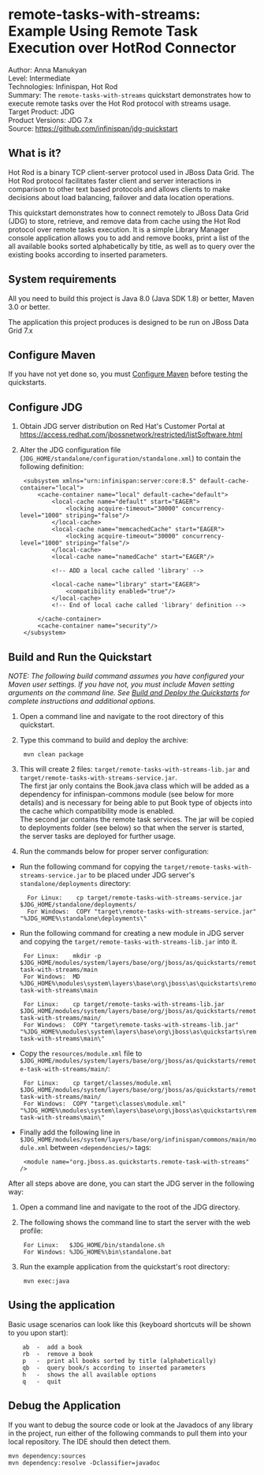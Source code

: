 remote-tasks-with-streams: Example Using Remote Task Execution over HotRod Connector
=========================================
Author: Anna Manukyan  
Level: Intermediate  
Technologies: Infinispan, Hot Rod  
Summary: The `remote-tasks-with-streams` quickstart demonstrates how to execute remote tasks over the Hot Rod protocol with streams usage.  
Target Product: JDG  
Product Versions: JDG 7.x  
Source: <https://github.com/infinispan/jdg-quickstart>  

What is it?
-----------

Hot Rod is a binary TCP client-server protocol used in JBoss Data Grid. The Hot Rod protocol facilitates faster client and server interactions in comparison to other text based protocols and allows clients to make decisions about load balancing, failover and data location operations.

This quickstart demonstrates how to connect remotely to JBoss Data Grid (JDG) to store, retrieve, and remove data from cache using the Hot Rod protocol over remote tasks execution. 
It is a simple Library Manager console application allows you to add and remove books, print a list of the all available books sorted alphabetically by title,
as well as to query over the existing books according to inserted parameters.


System requirements
-------------------

All you need to build this project is Java 8.0 (Java SDK 1.8) or better, Maven 3.0 or better.

The application this project produces is designed to be run on JBoss Data Grid 7.x

 
Configure Maven
---------------

If you have not yet done so, you must [Configure Maven](https://github.com/jboss-developer/jboss-developer-shared-resources/blob/master/guides/CONFIGURE_MAVEN.md#configure-maven-to-build-and-deploy-the-quickstarts) before testing the quickstarts.


Configure JDG
-------------

1. Obtain JDG server distribution on Red Hat's Customer Portal at https://access.redhat.com/jbossnetwork/restricted/listSoftware.html

2. Alter the JDG configuration file (`JDG_HOME/standalone/configuration/standalone.xml`) to contain the following definition:
   
        <subsystem xmlns="urn:infinispan:server:core:8.5" default-cache-container="local">
            <cache-container name="local" default-cache="default">
                <local-cache name="default" start="EAGER">
                    <locking acquire-timeout="30000" concurrency-level="1000" striping="false"/>
                </local-cache>
                <local-cache name="memcachedCache" start="EAGER">
                    <locking acquire-timeout="30000" concurrency-level="1000" striping="false"/>
                </local-cache>
                <local-cache name="namedCache" start="EAGER"/>

                <!-- ADD a local cache called 'library' -->

                <local-cache name="library" start="EAGER">
                    <compatibility enabled="true"/>
                </local-cache>
                <!-- End of local cache called 'library' definition -->

            </cache-container>
            <cache-container name="security"/>
        </subsystem>

Build and Run the Quickstart
----------------------------

_NOTE: The following build command assumes you have configured your Maven user settings. If you have not, you must include Maven setting arguments on the command line. See [Build and Deploy the Quickstarts](../../README.md#build-and-deploy-the-quickstarts) for complete instructions and additional options._

1. Open a command line and navigate to the root directory of this quickstart.
2. Type this command to build and deploy the archive:

        mvn clean package 
                
3. This will create 2 files: `target/remote-tasks-with-streams-lib.jar` and `target/remote-tasks-with-streams-service.jar`.  
   The first jar only contains the Book.java class which will be added as a dependency for infinispan-commons module (see below for more details) and is necessary for being able to put Book type of objects
    into the cache which compatibility mode is enabled.   
    The second jar contains the remote task services. The jar will be copied to deployments folder (see below) so that when the server is started, the server tasks are deployed for further usage.
4. Run the commands below for proper server configuration:

* Run the following command for copying the `target/remote-tasks-with-streams-service.jar` to be placed under JDG server's `standalone/deployments` directory:

        For Linux:    cp target/remote-tasks-with-streams-service.jar $JDG_HOME/standalone/deployments/
        For Windows:  COPY "target\remote-tasks-with-streams-service.jar" "%JDG_HOME%\standalone\deployments\"
        
* Run the following command for creating a new module in JDG server and copying the `target/remote-tasks-with-streams-lib.jar` into it.

       For Linux:    mkdir -p $JDG_HOME/modules/system/layers/base/org/jboss/as/quickstarts/remote-task-with-streams/main
       For Windows:  MD %JDG_HOME%\modules\system\layers\base\org\jboss\as\quickstarts\remote-task-with-streams\main
         
       For Linux:    cp target/remote-tasks-with-streams-lib.jar $JDG_HOME/modules/system/layers/base/org/jboss/as/quickstarts/remote-task-with-streams/main/  
       For Windows:  COPY "target\remote-tasks-with-streams-lib.jar" "%JDG_HOME%\modules\system\layers\base\org\jboss\as\quickstarts\remote-task-with-streams\main\"

* Copy the `resources/module.xml` file to `$JDG_HOME/modules/system/layers/base/org/jboss/as/quickstarts/remote-task-with-streams/main/`:

       For Linux:    cp target/classes/module.xml $JDG_HOME/modules/system/layers/base/org/jboss/as/quickstarts/remote-task-with-streams/main/  
       For Windows:  COPY "target\classes\module.xml" "%JDG_HOME%\modules\system\layers\base\org\jboss\as\quickstarts\remote-task-with-streams\main\"

* Finally add the following line in `$JDG_HOME/modules/system/layers/base/org/infinispan/commons/main/module.xml` between `<dependencies/>` tags:

       <module name="org.jboss.as.quickstarts.remote-task-with-streams" />
               
After all steps above are done, you can start the JDG server in the following way: 

1. Open a command line and navigate to the root of the JDG directory.
2. The following shows the command line to start the server with the web profile:

        For Linux:   $JDG_HOME/bin/standalone.sh
        For Windows: %JDG_HOME%\bin\standalone.bat
      
3. Run the example application from the quickstart's root directory:

        mvn exec:java
 
Using the application
---------------------
Basic usage scenarios can look like this (keyboard shortcuts will be shown to you upon start):

        ab  -  add a book
        rb  -  remove a book
        p   -  print all books sorted by title (alphabetically)
        qb  -  query book/s according to inserted parameters
        h   -  shows the all available options
        q   -  quit
        
Debug the Application
------------------------------------

If you want to debug the source code or look at the Javadocs of any library in the project, run either of the following commands to pull them into your local repository. The IDE should then detect them.

    mvn dependency:sources
    mvn dependency:resolve -Dclassifier=javadoc



